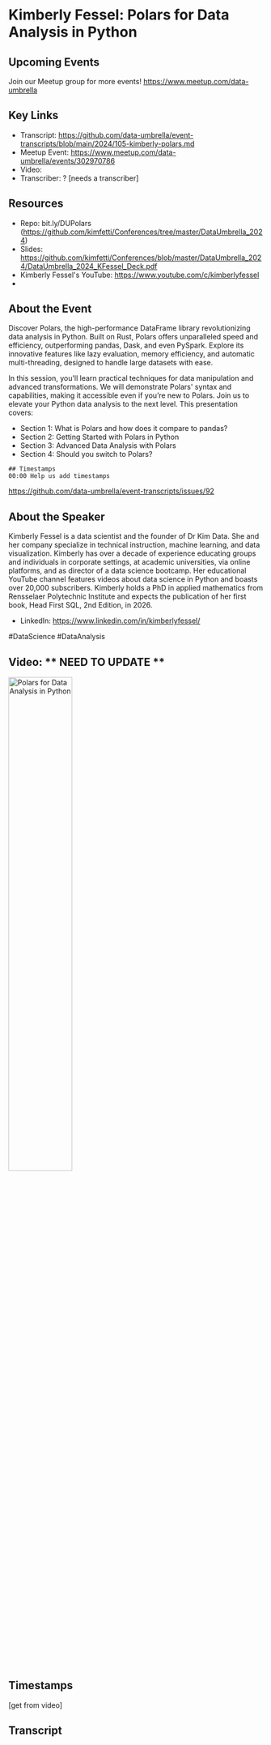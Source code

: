 # Kimberly Fessel: Polars for Data Analysis in Python

## Upcoming Events
Join our Meetup group for more events!
https://www.meetup.com/data-umbrella

## Key Links
- Transcript: https://github.com/data-umbrella/event-transcripts/blob/main/2024/105-kimberly-polars.md
- Meetup Event: https://www.meetup.com/data-umbrella/events/302970786
- Video: 
- Transcriber:  ? [needs a transcriber]

## Resources
- Repo: bit.ly/DUPolars (https://github.com/kimfetti/Conferences/tree/master/DataUmbrella_2024)
- Slides: https://github.com/kimfetti/Conferences/blob/master/DataUmbrella_2024/DataUmbrella_2024_KFessel_Deck.pdf
- Kimberly Fessel's YouTube: https://www.youtube.com/c/kimberlyfessel
- 

## About the Event
Discover Polars, the high-performance DataFrame library revolutionizing data analysis in Python. Built on Rust, Polars offers unparalleled speed and efficiency, outperforming pandas, Dask, and even PySpark. Explore its innovative features like lazy evaluation, memory efficiency, and automatic multi-threading, designed to handle large datasets with ease.

In this session, you'll learn practical techniques for data manipulation and advanced transformations. We will demonstrate Polars' syntax and capabilities, making it accessible even if you’re new to Polars. Join us to elevate your Python data analysis to the next level.
This presentation covers:

- Section 1: What is Polars and how does it compare to pandas?
- Section 2: Getting Started with Polars in Python
- Section 3: Advanced Data Analysis with Polars
- Section 4: Should you switch to Polars?
```
## Timestamps
00:00 Help us add timestamps
```
https://github.com/data-umbrella/event-transcripts/issues/92


## About the Speaker
Kimberly Fessel is a data scientist and the founder of Dr Kim Data. She and her company specialize in technical instruction, machine learning, and data visualization. Kimberly has over a decade of experience educating groups and individuals in corporate settings, at academic universities, via online platforms, and as director of a data science bootcamp. Her educational YouTube channel features videos about data science in Python and boasts over 20,000 subscribers. Kimberly holds a PhD in applied mathematics from Rensselaer Polytechnic Institute and expects the publication of her first book, Head First SQL, 2nd Edition, in 2026.

- LinkedIn: https://www.linkedin.com/in/kimberlyfessel/

#DataScience #DataAnalysis


## Video:  ** NEED TO UPDATE **
<a href="http://www.youtube.com/watch?feature=player_embedded&v=zIx6ueR2Zx4" target="_blank"><img src="http://img.youtube.com/vi/zIx6ueR2Zx4/0.jpg"
alt="Polars for Data Analysis in Python" width="50%" /></a>

## Timestamps
[get from video]

## Transcript
